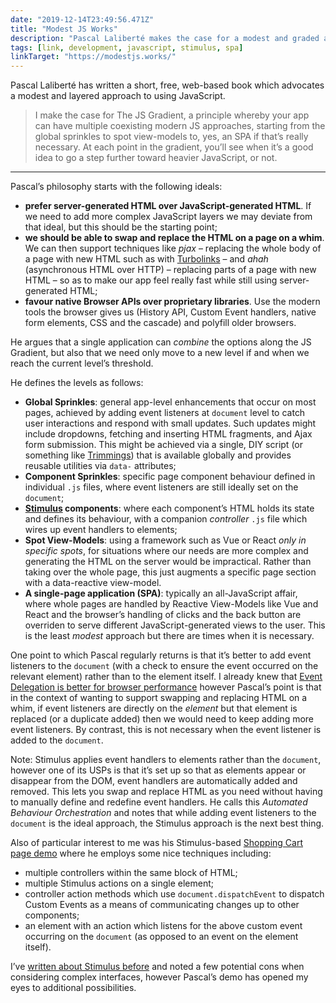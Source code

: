 ```yaml
---
date: "2019-12-14T23:49:56.471Z"
title: "Modest JS Works"
description: "Pascal Laliberté makes the case for a modest and graded approach to using JavaScript"
tags: [link, development, javascript, stimulus, spa]
linkTarget: "https://modestjs.works/"
---
```

Pascal Laliberté has written a short, free, web-based book which advocates a modest and layered approach to using JavaScript.

> I make the case for The JS Gradient, a principle whereby your app can have multiple coexisting modern JS approaches, starting from the global sprinkles to spot view-models to, yes, an SPA if that’s really necessary. At each point in the gradient, you’ll see when it’s a good idea to go a step further toward heavier JavaScript, or not.
---

Pascal’s philosophy starts with the following ideals:

- __prefer server-generated HTML over JavaScript-generated HTML__. If we need to add more complex JavaScript layers we may deviate from that ideal, but this should be the starting point;
- __we should be able to swap and replace the HTML on a page on a whim__. We can then support techniques like _pjax_ – replacing the whole body of a page with new HTML such as with [Turbolinks](https://github.com/turbolinks/turbolinks) – and _ahah_ (asynchronous HTML over HTTP) – replacing parts of a page with new HTML – so as to make our app feel really fast while still using server-generated HTML; 
- __favour native Browser APIs over proprietary libraries__. Use the modern tools the browser gives us (History API, Custom Event handlers, native form elements, CSS and the cascade) and polyfill older browsers.

He argues that a single application can _combine_ the options along the JS Gradient, but also that we need only move to a new  level if and when we reach the current level’s threshold.

He defines the levels as follows:

- __Global Sprinkles__: general app-level enhancements that occur on most pages, achieved by adding event listeners at `document` level to catch user interactions and respond with small updates. Such updates might include dropdowns, fetching and inserting HTML fragments, and Ajax form submission. This might be achieved via a single, DIY script (or something like [Trimmings](https://postlight.github.io/trimmings/)) that is available globally and provides reusable utilities via `data-` attributes; 
- __Component Sprinkles__: specific page component behaviour defined in individual `.js` files, where event listeners are still ideally set on the `document`; 
- __[Stimulus]([Stimulus](https://stimulusjs.org/)) components__: where each component’s HTML holds its state and defines its behaviour, with a companion _controller_ `.js` file which wires up event handlers to elements; 
- __Spot View-Models__: using a framework such as Vue or React _only in specific spots_, for situations where our needs are more complex and generating the HTML on the server would be impractical. Rather than taking over the whole page, this just augments a specific page section with a data-reactive view-model.
- __A single-page application (SPA)__: typically an all-JavaScript affair, where whole pages are handled by Reactive View-Models like Vue and React and the browser’s handling of clicks and the back button are overriden to serve different JavaScript-generated views to the user. This is the least _modest_ approach but there are times when it is necessary.

One point to which Pascal regularly returns is that it’s better to add event listeners to the `document` (with a check to ensure the event occurred on the relevant element) rather than to the element itself. I already knew that [Event Delegation is better for browser performance](https://gomakethings.com/event-delegation-and-multiple-selectors-with-vanilla-js/) however Pascal’s point is that in the context of wanting to support swapping and replacing HTML on a whim, if event listeners are directly on the _element_ but that element is replaced (or a duplicate added) then we would need to keep adding more event listeners. By contrast, this is not necessary when the event listener is added to the `document`.

Note: Stimulus applies event handlers to elements rather than the `document`, however one of its USPs is that it’s set up so that as elements appear or disappear from the DOM, event handlers are automatically added and removed. This lets you swap and replace HTML as you need without having to manually define and redefine event handlers. He calls this _Automated Behaviour Orchestration_ and notes that while adding event listeners to the `document` is the ideal approach, the Stimulus approach is the next best thing.

Also of particular interest to me was his Stimulus-based [Shopping Cart page demo](https://cart-stimulus.modestjs.works/) where he employs some nice techniques including:

- multiple controllers within the same block of HTML; 
- multiple Stimulus actions on a single element;
- controller action methods which use `document.dispatchEvent` to dispatch Custom Events as a means of communicating changes up to other components;
- an element with an action which listens for the above custom event occurring on the `document` (as opposed to an event on the element itself).

I’ve [written about Stimulus before](https://fuzzylogic.me/posts/progressively-enhanced-javascript-with-stimulus/) and noted a few potential cons when considering complex interfaces, however Pascal’s demo has opened my eyes to additional possibilities.
